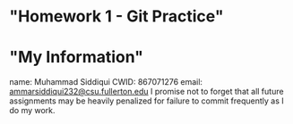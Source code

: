 # "Homework 1 - Git Practice"
# "My Information"

name: Muhammad Siddiqui
CWID: 867071276
email: ammarsiddiqui232@csu.fullerton.edu
I promise not to forget that all future assignments may be heavily penalized for failure to commit frequently as I do my work.
